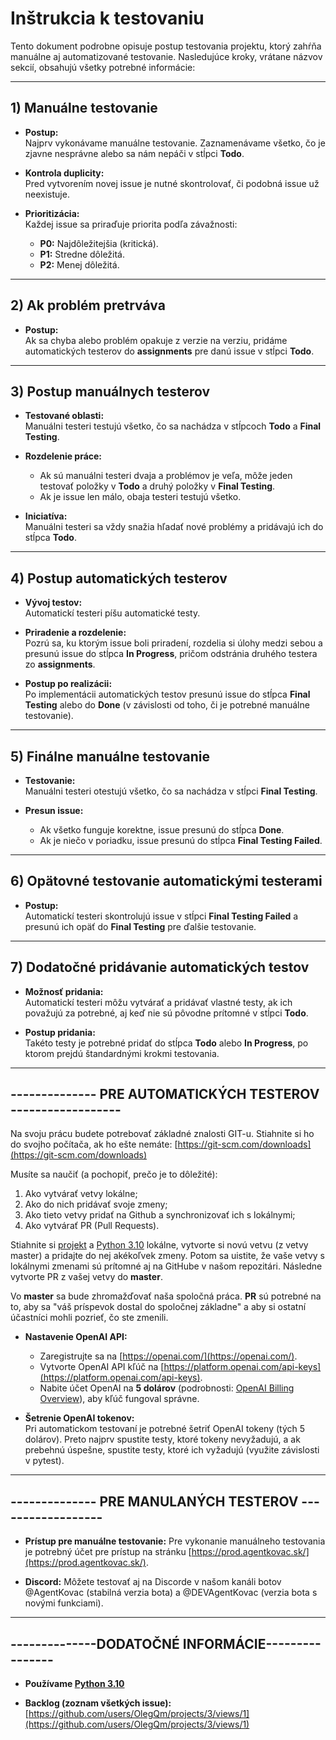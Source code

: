 # Inštrukcia k testovaniu

Tento dokument podrobne opisuje postup testovania projektu, ktorý zahŕňa manuálne aj automatizované testovanie. Nasledujúce kroky, vrátane názvov sekcií, obsahujú všetky potrebné informácie:

---

## 1) Manuálne testovanie

- **Postup:**  
  Najprv vykonávame manuálne testovanie. Zaznamenávame všetko, čo je zjavne nesprávne alebo sa nám nepáči v stĺpci **Todo**.

- **Kontrola duplicity:**  
  Pred vytvorením novej issue je nutné skontrolovať, či podobná issue už neexistuje.

- **Prioritizácia:**  
  Každej issue sa priraďuje priorita podľa závažnosti:
  - **P0:** Najdôležitejšia (kritická).
  - **P1:** Stredne dôležitá.
  - **P2:** Menej dôležitá.

---

## 2) Ak problém pretrváva

- **Postup:**  
  Ak sa chyba alebo problém opakuje z verzie na verziu, pridáme automatických testerov do **assignments** pre danú issue v stĺpci **Todo**.

---

## 3) Postup manuálnych testerov

- **Testované oblasti:**  
  Manuálni testeri testujú všetko, čo sa nachádza v stĺpcoch **Todo** a **Final Testing**.

- **Rozdelenie práce:**  
  - Ak sú manuálni testeri dvaja a problémov je veľa, môže jeden testovať položky v **Todo** a druhý položky v **Final Testing**.
  - Ak je issue len málo, obaja testeri testujú všetko.

- **Iniciatíva:**  
  Manuálni testeri sa vždy snažia hľadať nové problémy a pridávajú ich do stĺpca **Todo**.

---

## 4) Postup automatických testerov

- **Vývoj testov:**  
  Automatickí testeri píšu automatické testy.

- **Priradenie a rozdelenie:**  
  Pozrú sa, ku ktorým issue boli priradení, rozdelia si úlohy medzi sebou a presunú issue do stĺpca **In Progress**, pričom odstránia druhého testera zo **assignments**.

- **Postup po realizácii:**  
  Po implementácii automatických testov presunú issue do stĺpca **Final Testing** alebo do **Done** (v závislosti od toho, či je potrebné manuálne testovanie).

---

## 5) Finálne manuálne testovanie

- **Testovanie:**  
  Manuálni testeri otestujú všetko, čo sa nachádza v stĺpci **Final Testing**.

- **Presun issue:**  
  - Ak všetko funguje korektne, issue presunú do stĺpca **Done**.
  - Ak je niečo v poriadku, issue presunú do stĺpca **Final Testing Failed**.

---

## 6) Opätovné testovanie automatickými testerami

- **Postup:**  
  Automatickí testeri skontrolujú issue v stĺpci **Final Testing Failed** a presunú ich opäť do **Final Testing** pre ďalšie testovanie.

---

## 7) Dodatočné pridávanie automatických testov

- **Možnosť pridania:**  
  Automatickí testeri môžu vytvárať a pridávať vlastné testy, ak ich považujú za potrebné, aj keď nie sú pôvodne prítomné v stĺpci **Todo**.

- **Postup pridania:**  
  Takéto testy je potrebné pridať do stĺpca **Todo** alebo **In Progress**, po ktorom prejdú štandardnými krokmi testovania.

---

## -------------- PRE AUTOMATICKÝCH TESTEROV ------------------

Na svoju prácu budete potrebovať základné znalosti GIT-u. Stiahnite si ho do svojho počítača, ak ho ešte nemáte: [https://git-scm.com/downloads](https://git-scm.com/downloads)

Musíte sa naučiť (a pochopiť, prečo je to dôležité):

1. Ako vytvárať vetvy lokálne;
2. Ako do nich pridávať svoje zmeny;
3. Ako tieto vetvy pridať na Github a synchronizovať ich s lokálnymi;
4. Ako vytvárať PR (Pull Requests).

Stiahnite si [projekt](https://github.com/OlegQm/rag_bot_automatic_testing) a [Python 3.10](https://www.python.org/downloads/release/python-31016/) lokálne, vytvorte si novú vetvu (z vetvy master) a pridajte do nej akékoľvek zmeny. Potom sa uistite, že vaše vetvy s lokálnymi zmenami sú prítomné aj na GitHube v našom repozitári. Následne vytvorte PR z vašej vetvy do **master**.

Vo **master** sa bude zhromažďovať naša spoločná práca. **PR** sú potrebné na to, aby sa "váš príspevok dostal do spoločnej základne" a aby si ostatní účastníci mohli pozrieť, čo ste zmenili.

- **Nastavenie OpenAI API:**
  - Zaregistrujte sa na [https://openai.com/](https://openai.com/).
  - Vytvorte OpenAI API kľúč na [https://platform.openai.com/api-keys](https://platform.openai.com/api-keys).
  - Nabite účet OpenAI na **5 dolárov** (podrobnosti: [OpenAI Billing Overview](https://platform.openai.com/settings/organization/billing/overview)), aby kľúč fungoval správne.

- **Šetrenie OpenAI tokenov:**  
  Pri automatickom testovaní je potrebné šetriť OpenAI tokeny (tých 5 dolárov). Preto najprv spustite testy, ktoré tokeny nevyžadujú, a ak prebehnú úspešne, spustite testy, ktoré ich vyžadujú (využite závislosti v pytest).

---

## -------------- PRE MANULANÝCH TESTEROV ------------------

- **Prístup pre manuálne testovanie:**
  Pre vykonanie manuálneho testovania je potrebný účet pre prístup na stránku [https://prod.agentkovac.sk/](https://prod.agentkovac.sk/).

- **Discord:**
  Môžete testovať aj na Discorde v našom kanáli botov @AgentKovac (stabilná verzia bota) a @DEVAgentKovac (verzia bota s novými funkciami).

---

## --------------DODATOČNÉ INFORMÁCIE----------------

- **Používame [Python 3.10](https://www.python.org/downloads/release/python-31016/)**

- **Backlog (zoznam všetkých issue):**
  [https://github.com/users/OlegQm/projects/3/views/1](https://github.com/users/OlegQm/projects/3/views/1)
